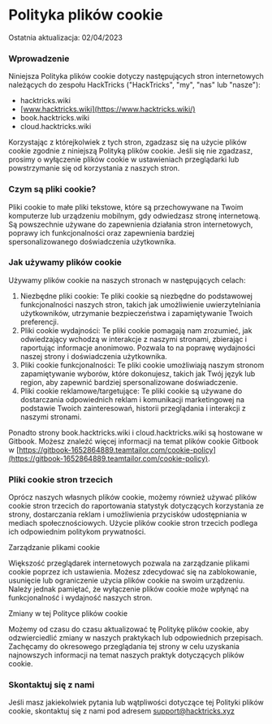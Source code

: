 # Polityka plików cookie

Ostatnia aktualizacja: 02/04/2023

### Wprowadzenie

Niniejsza Polityka plików cookie dotyczy następujących stron internetowych należących do zespołu HackTricks ("HackTricks", "my", "nas" lub "nasze"):

* hacktricks.wiki
* [www.hacktricks.wiki](https://www.hacktricks.wiki/)
* book.hacktricks.wiki
* cloud.hacktricks.wiki

Korzystając z którejkolwiek z tych stron, zgadzasz się na użycie plików cookie zgodnie z niniejszą Polityką plików cookie. Jeśli się nie zgadzasz, prosimy o wyłączenie plików cookie w ustawieniach przeglądarki lub powstrzymanie się od korzystania z naszych stron.

### Czym są pliki cookie?

Pliki cookie to małe pliki tekstowe, które są przechowywane na Twoim komputerze lub urządzeniu mobilnym, gdy odwiedzasz stronę internetową. Są powszechnie używane do zapewnienia działania stron internetowych, poprawy ich funkcjonalności oraz zapewnienia bardziej spersonalizowanego doświadczenia użytkownika.

### Jak używamy plików cookie

Używamy plików cookie na naszych stronach w następujących celach:

1. Niezbędne pliki cookie: Te pliki cookie są niezbędne do podstawowej funkcjonalności naszych stron, takich jak umożliwienie uwierzytelniania użytkowników, utrzymanie bezpieczeństwa i zapamiętywanie Twoich preferencji.
2. Pliki cookie wydajności: Te pliki cookie pomagają nam zrozumieć, jak odwiedzający wchodzą w interakcje z naszymi stronami, zbierając i raportując informacje anonimowo. Pozwala to na poprawę wydajności naszej strony i doświadczenia użytkownika.
3. Pliki cookie funkcjonalności: Te pliki cookie umożliwiają naszym stronom zapamiętywanie wyborów, które dokonujesz, takich jak Twój język lub region, aby zapewnić bardziej spersonalizowane doświadczenie.
4. Pliki cookie reklamowe/targetujące: Te pliki cookie są używane do dostarczania odpowiednich reklam i komunikacji marketingowej na podstawie Twoich zainteresowań, historii przeglądania i interakcji z naszymi stronami.

Ponadto strony book.hacktricks.wiki i cloud.hacktricks.wiki są hostowane w Gitbook. Możesz znaleźć więcej informacji na temat plików cookie Gitbook w [https://gitbook-1652864889.teamtailor.com/cookie-policy](https://gitbook-1652864889.teamtailor.com/cookie-policy).

### Pliki cookie stron trzecich

Oprócz naszych własnych plików cookie, możemy również używać plików cookie stron trzecich do raportowania statystyk dotyczących korzystania ze strony, dostarczania reklam i umożliwienia przycisków udostępniania w mediach społecznościowych. Użycie plików cookie stron trzecich podlega ich odpowiednim politykom prywatności.

Zarządzanie plikami cookie

Większość przeglądarek internetowych pozwala na zarządzanie plikami cookie poprzez ich ustawienia. Możesz zdecydować się na zablokowanie, usunięcie lub ograniczenie użycia plików cookie na swoim urządzeniu. Należy jednak pamiętać, że wyłączenie plików cookie może wpłynąć na funkcjonalność i wydajność naszych stron.

Zmiany w tej Polityce plików cookie

Możemy od czasu do czasu aktualizować tę Politykę plików cookie, aby odzwierciedlić zmiany w naszych praktykach lub odpowiednich przepisach. Zachęcamy do okresowego przeglądania tej strony w celu uzyskania najnowszych informacji na temat naszych praktyk dotyczących plików cookie.

### Skontaktuj się z nami

Jeśli masz jakiekolwiek pytania lub wątpliwości dotyczące tej Polityki plików cookie, skontaktuj się z nami pod adresem [support@hacktricks.xyz](mailto:support@hacktricks.xyz)
